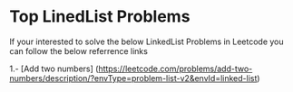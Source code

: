 # Top LinedList Problems

If your interested to solve the below LinkedList Problems in Leetcode
you can follow the below referrence links

1.- [Add two numbers] (https://leetcode.com/problems/add-two-numbers/description/?envType=problem-list-v2&envId=linked-list)
